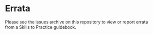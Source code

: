 # Errata

Please see the issues archive on this repository to view or report errata from a Skills to Practice guidebook.
